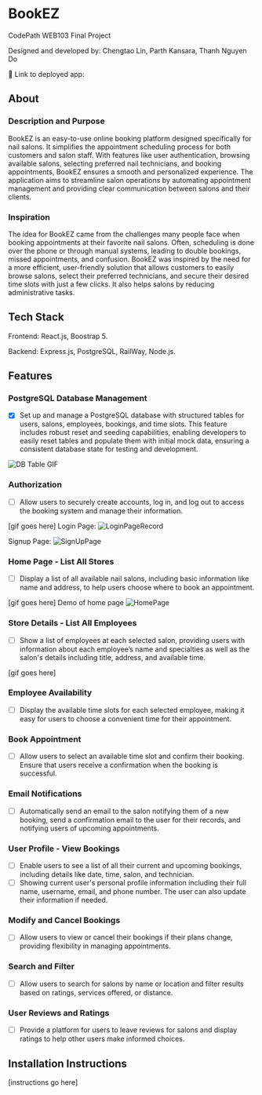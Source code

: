 # BookEZ

CodePath WEB103 Final Project

Designed and developed by: Chengtao Lin, Parth Kansara, Thanh Nguyen Do

🔗 Link to deployed app:

## About

### Description and Purpose

BookEZ is an easy-to-use online booking platform designed specifically for nail salons. It simplifies the appointment scheduling process for both customers and salon staff. With features like user authentication, browsing available salons, selecting preferred nail technicians, and booking appointments, BookEZ ensures a smooth and personalized experience. The application aims to streamline salon operations by automating appointment management and providing clear communication between salons and their clients.

### Inspiration

The idea for BookEZ came from the challenges many people face when booking appointments at their favorite nail salons. Often, scheduling is done over the phone or through manual systems, leading to double bookings, missed appointments, and confusion. BookEZ was inspired by the need for a more efficient, user-friendly solution that allows customers to easily browse salons, select their preferred technicians, and secure their desired time slots with just a few clicks. It also helps salons by reducing administrative tasks.

## Tech Stack

Frontend: React.js, Boostrap 5.

Backend: Express.js, PostgreSQL, RailWay, Node.js.

## Features

### PostgreSQL Database Management

- [x] Set up and manage a PostgreSQL database with structured tables for users, salons, employees, bookings, and time slots. This feature includes robust reset and seeding capabilities, enabling developers to easily reset tables and populate them with initial mock data, ensuring a consistent database state for testing and development.

![DB Table GIF](https://github.com/Web103-BookEZ/web103_finalproject/blob/main/gifs/db_walkthrough.gif)

### Authorization

- [ ] Allow users to securely create accounts, log in, and log out to access the booking system and manage their information.

[gif goes here]
Login Page: 
![LoginPageRecord](https://github.com/user-attachments/assets/1645619d-8b35-4311-8ae8-732c08821352)

Signup Page:
![SignUpPage](https://github.com/user-attachments/assets/a87f806b-28a2-4154-8b6d-0ff4c7f1ea59)


### Home Page - List All Stores

- [ ] Display a list of all available nail salons, including basic information like name and address, to help users choose where to book an appointment.

[gif goes here]
Demo of home page
![HomePage](https://github.com/user-attachments/assets/69d39f16-9521-49e0-89ad-667e8321bbf2)


### Store Details - List All Employees

- [ ] Show a list of employees at each selected salon, providing users with information about each employee’s name and specialties as well as the salon's details including title, address, and available time.

[gif goes here]

### Employee Availability

- [ ] Display the available time slots for each selected employee, making it easy for users to choose a convenient time for their appointment.

### Book Appointment

- [ ] Allow users to select an available time slot and confirm their booking. Ensure that users receive a confirmation when the booking is successful.

### Email Notifications

- [ ] Automatically send an email to the salon notifying them of a new booking, send a confirmation email to the user for their records, and notifying users of upcoming appointments.

### User Profile - View Bookings

- [ ] Enable users to see a list of all their current and upcoming bookings, including details like date, time, salon, and technician.
- [ ] Showing current user's personal profile information including their full name, username, email, and phone number. The user can also update their information if needed.

### Modify and Cancel Bookings

- [ ] Allow users to view or cancel their bookings if their plans change, providing flexibility in managing appointments.

### Search and Filter

- [ ] Allow users to search for salons by name or location and filter results based on ratings, services offered, or distance.

### User Reviews and Ratings

- [ ] Provide a platform for users to leave reviews for salons and display ratings to help other users make informed choices.

## Installation Instructions

[instructions go here]

